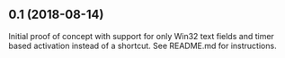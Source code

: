 ## 0.1 (2018-08-14)

Initial proof of concept with support for only Win32 text fields and
timer based activation instead of a shortcut. See README.md for
instructions.
